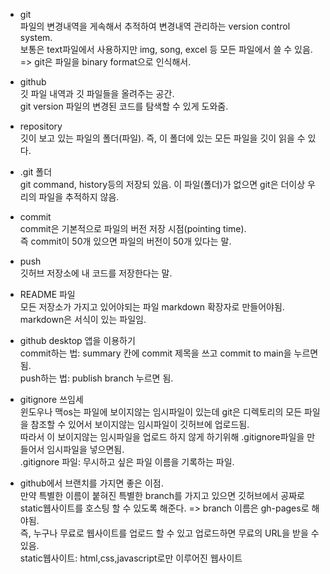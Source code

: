 - git  
파일의 변경내역을 게속해서 추적하여 변경내역 관리하는 version control system.    
보통은 text파일에서 사용하지만 img, song, excel 등 모든 파일에서 쓸 수 있음. => git은 파일을 binary format으로 인식해서.   
  
- github  
깃 파일 내역과 깃 파일들을 올려주는 공간.  
git version 파일의 변경된 코드를 탐색할 수 있게 도와줌.

- repository  
깃이 보고 있는 파일의 폴더(파일). 즉, 이 폴더에 있는 모든 파일을 깃이 읽을 수 있다.

- .git 폴더  
git command, history등의 저장되 있음. 이 파일(폴더)가 없으면 git은 더이상 우리의 파일을 추적하지 않음.

- commit  
commit은 기본적으로 파일의 버전 저장 시점(pointing time).  
즉 commit이 50개 있으면 파일의 버전이 50개 있다는 말.

- push  
깃허브 저장소에 내 코드를 저장한다는 말.  

- README 파일  
모든 저장소가 가지고 있어야되는 파일 
markdown 확장자로 만들어야됨. markdown은 서식이 있는 파일임.

- github desktop 앱을 이용하기  
commit하는 법: summary 칸에 commit 제목을 쓰고 commit to main을 누르면 됨.  
push하는 법: publish branch 누르면 됨.

- gitignore 쓰임세  
윈도우나 맥os는 파일에 보이지않는 임시파일이 있는데 git은 디렉토리의 모든 파일을 참조할 수 있어서 보이지않는 임시파일이 깃허브에 업로드됨.  
따라서 이 보이지않는 임시파일을 업로드 하지 않게 하기위해 .gitignore파일을 만들어서 임시파일을 넣으면됨.  
.gitignore 파일: 무시하고 싶은 파일 이름을 기록하는 파일.

- github에서 브랜치를 가지면 좋은 이점.  
만약 특별한 이름이 붙혀진 특별한 branch를 가지고 있으면 깃허브에서 공짜로 static웹사이트를 호스팅 할 수 있도록 해준다. => branch 이름은 gh-pages로 해야됨.  
즉, 누구나 무료로 웹사이트를 업로드 할 수 있고 업로드하면 무료의 URL을 받을 수 있음.  
static웹사이트: html,css,javascript로만 이루어진 웹사이트
